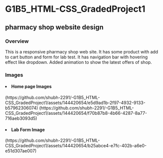 # G1B5_HTML-CSS_GradedProject1

<h2>pharmacy shop website design </h2>

<h3>Overview</h3>
<p>This is a responsive pharmacy shop web site. It has some product with add to cart button and form for lab test. It has navigation bar with hovering effect like dropdown. Added animation to show the latest offers of shop.</p>
<h3>Images</h3>
<h4><li>Home page Images</li></h4>
(https://github.com/shubh-2291/-G1B5_HTML-CSS_GradedProject1/assets/144420654/e5d9ad1b-2f97-4932-9133-b57962306074)
(https://github.com/shubh-2291/-G1B5_HTML-CSS_GradedProject1/assets/144420654/f70b87b8-4b66-4287-8a77-716aeb3093d5)
<h4><li>Lab Form Image</li></h4>
(https://github.com/shubh-2291/-G1B5_HTML-CSS_GradedProject1/assets/144420654/b25abce4-e7fc-402b-a6e0-e51d307ae007)






